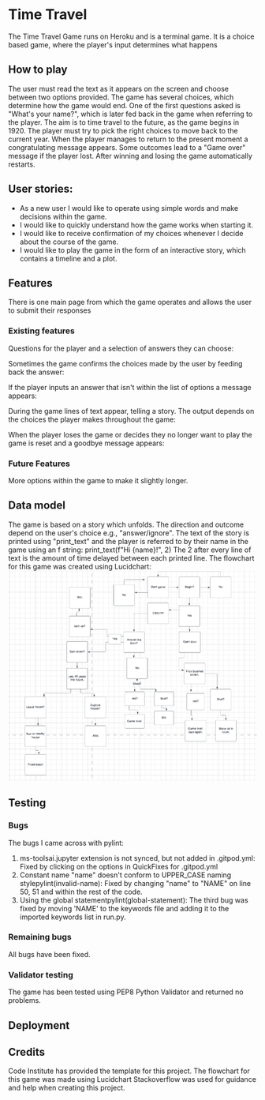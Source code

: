 # Time Travel
The Time Travel Game runs on Heroku and is a terminal game.
It is a choice based game, where the player's input determines what happens


## How to play
The user must read the text as it appears on the screen and choose between two options provided.
The game has several choices, which determine how the game would end.
One of the first questions asked is "What's your name?", which is later fed back in the game when referring to the player.
The aim is to time travel to the future, as the game begins in 1920.
The player must try to pick the right choices to move back to the current year.
When the player manages to return to the present moment a congratulating message appears.
Some outcomes lead to a "Game over" message if the player lost.
After winning and losing the game automatically restarts.

## User stories:
- As a new user I would like to operate using simple words and make decisions within the game.
- I would like to quickly understand how the game works when starting it.
- I would like to receive confirmation of my choices whenever I decide about the course of the game.
- I would like to play the game in the form of an interactive story, which contains a timeline and a plot.

## Features
There is one main page from which the game operates and allows the user to submit their responses

### Existing features
Questions for the player and a selection of answers they can choose:

Sometimes the game confirms the choices made by the user by feeding back the answer:

If the player inputs an answer that isn't within the list of options a message appears:

During the game lines of text appear, telling a story. The output depends on the choices the player makes throughout the game:

When the player loses the game or decides they no longer want to play the game is reset and a goodbye message appears:


### Future Features
More options within the game to make it slightly longer.


## Data model
The game is based on a story which unfolds. The direction and outcome depend on the user's choice e.g., "answer/ignore".
The text of the story is printed using "print_text" and the player is referred to by their name in the game using an f string: print_text(f"Hi {name}!", 2)
The 2 after every line of text is the amount of time delayed between each printed line.
The flowchart for this game was created using Lucidchart:
![Flowchart image](assets/flowchart.png)

## Testing

### Bugs
The bugs I came across with pylint:
1. ms-toolsai.jupyter extension is not synced, but not added in .gitpod.yml:
Fixed by clicking on the options in QuickFixes for .gitpod.yml
2. Constant name "name" doesn't conform to UPPER_CASE naming stylepylint(invalid-name):
Fixed by changing "name" to "NAME" on line 50, 51 and within the rest of the code.
3. Using the global statementpylint(global-statement):
The third bug was fixed by moving 'NAME' to the keywords file and adding it to the imported keywords list in run.py.

### Remaining bugs
All bugs have been fixed.
### Validator testing
The game has been tested using PEP8 Python Validator and returned no problems.

## Deployment

## Credits
Code Institute has provided the template for this project.
The flowchart for this game was made using Lucidchart
Stackoverflow was used for guidance and help when creating this project.
